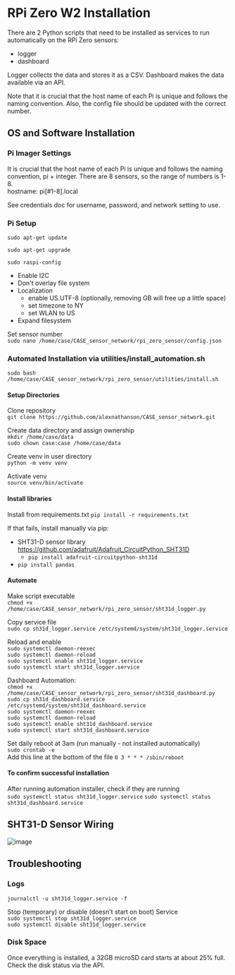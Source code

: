 # RPi Zero W2 Installation

There are 2 Python scripts that need to be installed as services to run automatically on the RPi Zero sensors:
* logger
* dashboard

Logger collects the data and stores it as a CSV. Dashboard makes the data available via an API.

Note that it is crucial that the host name of each Pi is unique and follows the naming convention. Also, the config file should be updated with the correct number.

## OS and Software Installation

### Pi Imager Settings

It is crucial that the host name of each Pi is unique and follows the naming convention, pi + integer. There are 8 sensors, so the range of numbers is 1-8.<br>
hostname: pi[#1-8].local

See credentials doc for username, password, and network setting to use.

### Pi Setup
`sudo apt-get update`

`sudo apt-get upgrade`

`sudo raspi-config`
* Enable I2C
* Don't overlay file system
* Localization
	* enable US.UTF-8 (optionally, removing GB will free up a little space)
	* set timezone to NY
	* set WLAN to US
* Expand filesystem


Set sensor number<br>
`sudo nano /home/case/CASE_sensor_network/rpi_zero_sensor/config.json`


### Automated Installation via utilities/install_automation.sh
`sudo bash /home/case/CASE_sensor_network/rpi_zero_sensor/utilities/install.sh`

#### Setup Directories
Clone repository<br>
`git clone https://github.com/alexnathanson/CASE_sensor_network.git`

Create data directory and assign ownership<br>
`mkdir /home/case/data`<br>
`sudo chown case:case /home/case/data`

Create venv in user directory<br>
`python -m venv venv`

Activate venv<br>
`source venv/bin/activate`

#### Install libraries

Install from requirements.txt
`pip install -r requirements.txt`

If that fails, install manually via pip:

* SHT31-D sensor library https://github.com/adafruit/Adafruit_CircuitPython_SHT31D
	* `pip install adafruit-circuitpython-sht31d`
* `pip install pandas`


#### Automate

Make script executable<br>
`chmod +x /home/case/CASE_sensor_network/rpi_zero_sensor/sht31d_logger.py`

Copy service file<br>
`sudo cp sh31d_logger.service /etc/systemd/system/sht31d_logger.service`

Reload and enable<br>
`sudo systemctl daemon-reexec`<br>
`sudo systemctl daemon-reload`<br>
`sudo systemctl enable sht31d_logger.service`<br>
`sudo systemctl start sht31d_logger.service`

Dashboard Automation:<br>
`chmod +x /home/case/CASE_sensor_network/rpi_zero_sensor/sht31d_dashboard.py`<br>
`sudo cp sh31d_dashboard.service /etc/systemd/system/sht31d_dashboard.service`<br>
`sudo systemctl daemon-reexec`<br>
`sudo systemctl daemon-reload`<br>
`sudo systemctl enable sht31d_dashboard.service`<br>
`sudo systemctl start sht31d_dashboard.service`

Set daily reboot at 3am (run manually - not installed automatically)<br>
`sudo crontab -e`<br>
Add this line at the bottom of the file `0 3 * * * /sbin/reboot`

#### To confirm successful installation

After running automation installer, check if they are running<br>
`sudo systemctl status sht31d_logger.service`
`sudo systemctl status sht31d_dashboard.service`

## SHT31-D Sensor Wiring
![image](https://cdn-learn.adafruit.com/assets/assets/000/101/432/medium640/adafruit_products_SHT31_RasPi_breadboard_bb.jpg?1618427246)

## Troubleshooting

### Logs
`journalctl -u sht31d_logger.service -f`

Stop (temporary) or disable (doesn't start on boot) Service<br>
`sudo systemctl stop sht31d_logger.service`<br>
`sudo systemctl disable sht31d_logger.service`

### Disk Space

Once everything is installed, a 32GB microSD card starts at about 25% full. Check the disk status via the API.
